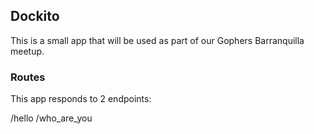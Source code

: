 ## Dockito

This is a small app that will be used as part of our Gophers Barranquilla meetup.

### Routes

This app responds to 2 endpoints:

/hello
/who_are_you
